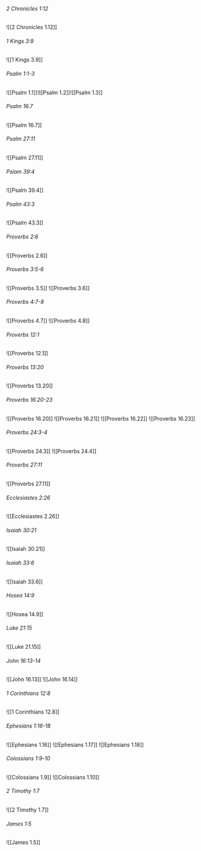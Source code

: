 ###### 2 Chronicles 1:12

![[2 Chronicles 1.12]]

###### 1 Kings 3:9

![[1 Kings 3.9]]

###### Psalm 1:1-3

![[Psalm 1.1]]![[Psalm 1.2]]![[Psalm 1.3]]
###### Psalm 16.7

![[Psalm 16.7]]

###### Psalm 27:11

![[Psalm 27.11]]

###### Pslam 39:4

![[Psalm 39.4]]

###### Psalm 43:3

![[Psalm 43.3]]

###### Proverbs 2:6

![[Proverbs 2.6]]

###### Proverbs 3:5-6

![[Proverbs 3.5]]
![[Proverbs 3.6]]

###### Proverbs 4:7-8

![[Proverbs 4.7]]
![[Proverbs 4.8]]

###### Proverbs 12:1

![[Proverbs 12.1]]

###### Proverbs 13:20

![[Proverbs 13.20]]

###### Proverbs 16:20-23

![[Proverbs 16.20]]
![[Proverbs 16.21]]
![[Proverbs 16.22]]
![[Proverbs 16.23]]

###### Proverbs 24:3-4

![[Proverbs 24.3]]
![[Proverbs 24.4]]

###### Proverbs 27:11

![[Proverbs 27.11]]

###### Ecclesiastes 2:26

![[Ecclesiastes 2.26]]

###### Isaiah 30:21

![[Isaiah 30.21]]

###### Isaiah 33:6

![[Isaiah 33.6]]

###### Hosea 14:9

![[Hosea 14.9]]

###### Luke 21:15

![[Luke 21.15]]

###### John 16:13-14

![[John 16.13]]
![[John 16.14]]

###### 1 Corinthians 12:8

![[1 Corinthians 12.8]]

###### Ephesians 1:16-18

![[Ephesians 1.16]]
![[Ephesians 1.17]]
![[Ephesians 1.18]]

###### Colossians 1:9-10

![[Colossians 1.9]]
![[Colossians 1.10]]

###### 2 Timothy 1:7

![[2 Timothy 1.7]]

###### James 1:5

![[James 1.5]]
